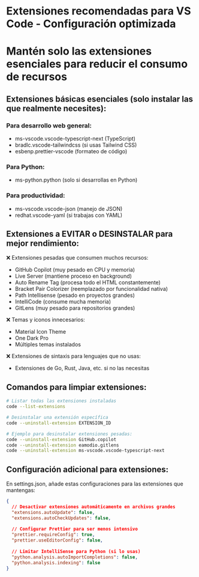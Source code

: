 # Extensiones recomendadas para VS Code - Configuración optimizada
# Mantén solo las extensiones esenciales para reducir el consumo de recursos

## Extensiones básicas esenciales (solo instalar las que realmente necesites):

### Para desarrollo web general:
- ms-vscode.vscode-typescript-next (TypeScript)
- bradlc.vscode-tailwindcss (si usas Tailwind CSS)
- esbenp.prettier-vscode (formateo de código)

### Para Python:
- ms-python.python (solo si desarrollas en Python)

### Para productividad:
- ms-vscode.vscode-json (manejo de JSON)
- redhat.vscode-yaml (si trabajas con YAML)

## Extensiones a EVITAR o DESINSTALAR para mejor rendimiento:

❌ Extensiones pesadas que consumen muchos recursos:
- GitHub Copilot (muy pesado en CPU y memoria)
- Live Server (mantiene proceso en background)
- Auto Rename Tag (procesa todo el HTML constantemente)
- Bracket Pair Colorizer (reemplazado por funcionalidad nativa)
- Path Intellisense (pesado en proyectos grandes)
- IntelliCode (consume mucha memoria)
- GitLens (muy pesado para repositorios grandes)

❌ Temas y iconos innecesarios:
- Material Icon Theme
- One Dark Pro
- Múltiples temas instalados

❌ Extensiones de sintaxis para lenguajes que no usas:
- Extensiones de Go, Rust, Java, etc. si no las necesitas

## Comandos para limpiar extensiones:

```bash
# Listar todas las extensiones instaladas
code --list-extensions

# Desinstalar una extensión específica
code --uninstall-extension EXTENSION_ID

# Ejemplo para desinstalar extensiones pesadas:
code --uninstall-extension GitHub.copilot
code --uninstall-extension eamodio.gitlens
code --uninstall-extension ms-vscode.vscode-typescript-next
```

## Configuración adicional para extensiones:

En settings.json, añade estas configuraciones para las extensiones que mantengas:

```json
{
  // Desactivar extensiones automáticamente en archivos grandes
  "extensions.autoUpdate": false,
  "extensions.autoCheckUpdates": false,
  
  // Configurar Prettier para ser menos intensivo
  "prettier.requireConfig": true,
  "prettier.useEditorConfig": false,
  
  // Limitar IntelliSense para Python (si lo usas)
  "python.analysis.autoImportCompletions": false,
  "python.analysis.indexing": false
}
```
